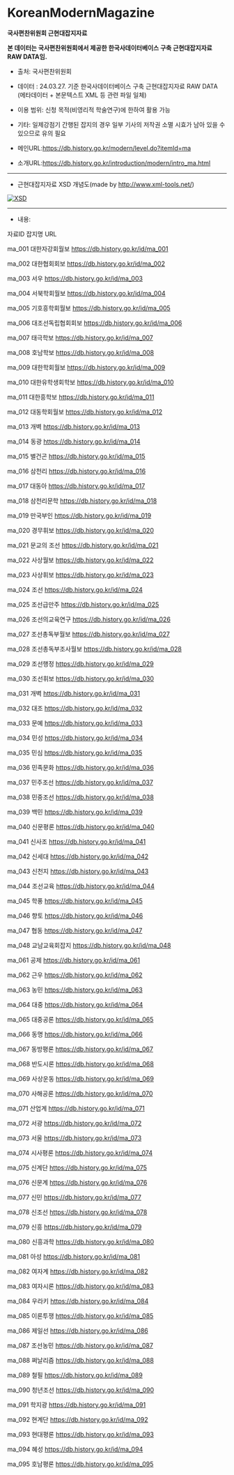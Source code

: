# KoreanModernMagazine

**국사편찬위원회 근현대잡지자료**

**본 데이터는 국사편찬위원회에서 제공한 한국사데이터베이스 구축 근현대잡지자료 RAW DATA임.**

*   출처: 국사편찬위원회 
*   데이터 : 24.03.27. 기준 한국사데이터베이스 구축 근현대잡지자료 RAW DATA (메타데이터 + 본문텍스트 XML 등 관련 파일 일체)
* 이용 범위: 신청 목적(비영리적 학술연구)에 한하여 활용 가능
* 기타: 일제강점기 간행된 잡지의 경우 일부 기사의 저작권 소멸 시효가 남아 있을 수 있으므로 유의 필요

* 메인URL:https://db.history.go.kr/modern/level.do?itemId=ma

* 소개URL:https://db.history.go.kr/introduction/modern/intro_ma.html

---

* 근현대잡지자료 XSD 개념도(made by http://www.xml-tools.net/)

[![XSD](https://github.com/ddokbaro/KoreanModernMagazine/blob/main/XSD_%ED%95%9C%EA%B5%AD%EA%B7%BC%ED%98%84%EB%8C%80%EC%9E%A1%EC%A7%80%EC%9E%90%EB%A3%8C.png?raw=true)](https://github.com/ddokbaro/KoreanModernMagazine/blob/main/XSD_%ED%95%9C%EA%B5%AD%EA%B7%BC%ED%98%84%EB%8C%80%EC%9E%A1%EC%A7%80%EC%9E%90%EB%A3%8C.png)


---

* 내용:

자료ID	잡지명	URL

ma_001	대한자강회월보	https://db.history.go.kr/id/ma_001

ma_002	대한협회회보	https://db.history.go.kr/id/ma_002

ma_003	서우	https://db.history.go.kr/id/ma_003

ma_004	서북학회월보	https://db.history.go.kr/id/ma_004

ma_005	기호흥학회월보	https://db.history.go.kr/id/ma_005

ma_006	대조선독립협회회보	https://db.history.go.kr/id/ma_006

ma_007	태극학보	https://db.history.go.kr/id/ma_007

ma_008	호남학보	https://db.history.go.kr/id/ma_008

ma_009	대한학회월보	https://db.history.go.kr/id/ma_009

ma_010	대한유학생회학보	https://db.history.go.kr/id/ma_010

ma_011	대한흥학보	https://db.history.go.kr/id/ma_011

ma_012	대동학회월보	https://db.history.go.kr/id/ma_012

ma_013	개벽	https://db.history.go.kr/id/ma_013

ma_014	동광	https://db.history.go.kr/id/ma_014

ma_015	별건곤	https://db.history.go.kr/id/ma_015

ma_016	삼천리	https://db.history.go.kr/id/ma_016

ma_017	대동아	https://db.history.go.kr/id/ma_017

ma_018	삼천리문학	https://db.history.go.kr/id/ma_018

ma_019	만국부인	https://db.history.go.kr/id/ma_019

ma_020	경무휘보	https://db.history.go.kr/id/ma_020

ma_021	문교의 조선	https://db.history.go.kr/id/ma_021

ma_022	사상월보	https://db.history.go.kr/id/ma_022

ma_023	사상휘보	https://db.history.go.kr/id/ma_023

ma_024	조선	https://db.history.go.kr/id/ma_024

ma_025	조선급만주	https://db.history.go.kr/id/ma_025

ma_026	조선의교육연구	https://db.history.go.kr/id/ma_026

ma_027	조선총독부월보	https://db.history.go.kr/id/ma_027

ma_028	조선총독부조사월보	https://db.history.go.kr/id/ma_028

ma_029	조선행정	https://db.history.go.kr/id/ma_029

ma_030	조선휘보	https://db.history.go.kr/id/ma_030

ma_031	개벽	https://db.history.go.kr/id/ma_031

ma_032	대조	https://db.history.go.kr/id/ma_032

ma_033	문예	https://db.history.go.kr/id/ma_033

ma_034	민성	https://db.history.go.kr/id/ma_034

ma_035	민심	https://db.history.go.kr/id/ma_035

ma_036	민족문화	https://db.history.go.kr/id/ma_036

ma_037	민주조선	https://db.history.go.kr/id/ma_037

ma_038	민중조선	https://db.history.go.kr/id/ma_038

ma_039	백민	https://db.history.go.kr/id/ma_039

ma_040	신문평론	https://db.history.go.kr/id/ma_040

ma_041	신사조	https://db.history.go.kr/id/ma_041

ma_042	신세대	https://db.history.go.kr/id/ma_042

ma_043	신천지	https://db.history.go.kr/id/ma_043

ma_044	조선교육	https://db.history.go.kr/id/ma_044

ma_045	학풍	https://db.history.go.kr/id/ma_045

ma_046	향토	https://db.history.go.kr/id/ma_046

ma_047	협동	https://db.history.go.kr/id/ma_047

ma_048	교남교육회잡지	https://db.history.go.kr/id/ma_048

ma_061	공제	https://db.history.go.kr/id/ma_061

ma_062	근우	https://db.history.go.kr/id/ma_062

ma_063	농민	https://db.history.go.kr/id/ma_063

ma_064	대중	https://db.history.go.kr/id/ma_064

ma_065	대중공론	https://db.history.go.kr/id/ma_065

ma_066	동명	https://db.history.go.kr/id/ma_066

ma_067	동방평론	https://db.history.go.kr/id/ma_067

ma_068	반도시론	https://db.history.go.kr/id/ma_068

ma_069	사상운동	https://db.history.go.kr/id/ma_069

ma_070	사해공론	https://db.history.go.kr/id/ma_070

ma_071	산업계	https://db.history.go.kr/id/ma_071

ma_072	서광	https://db.history.go.kr/id/ma_072

ma_073	서울	https://db.history.go.kr/id/ma_073

ma_074	시사평론	https://db.history.go.kr/id/ma_074

ma_075	신계단	https://db.history.go.kr/id/ma_075

ma_076	신문계	https://db.history.go.kr/id/ma_076

ma_077	신민	https://db.history.go.kr/id/ma_077

ma_078	신조선	https://db.history.go.kr/id/ma_078

ma_079	신흥	https://db.history.go.kr/id/ma_079

ma_080	신흥과학	https://db.history.go.kr/id/ma_080

ma_081	아성	https://db.history.go.kr/id/ma_081

ma_082	여자계	https://db.history.go.kr/id/ma_082

ma_083	여자시론	https://db.history.go.kr/id/ma_083

ma_084	우라키	https://db.history.go.kr/id/ma_084

ma_085	이론투쟁	https://db.history.go.kr/id/ma_085

ma_086	제일선	https://db.history.go.kr/id/ma_086

ma_087	조선농민	https://db.history.go.kr/id/ma_087

ma_088	쩌날리즘	https://db.history.go.kr/id/ma_088

ma_089	철필	https://db.history.go.kr/id/ma_089

ma_090	청년조선	https://db.history.go.kr/id/ma_090

ma_091	학지광	https://db.history.go.kr/id/ma_091

ma_092	현계단	https://db.history.go.kr/id/ma_092

ma_093	현대평론	https://db.history.go.kr/id/ma_093

ma_094	혜성	https://db.history.go.kr/id/ma_094

ma_095	호남평론	https://db.history.go.kr/id/ma_095

